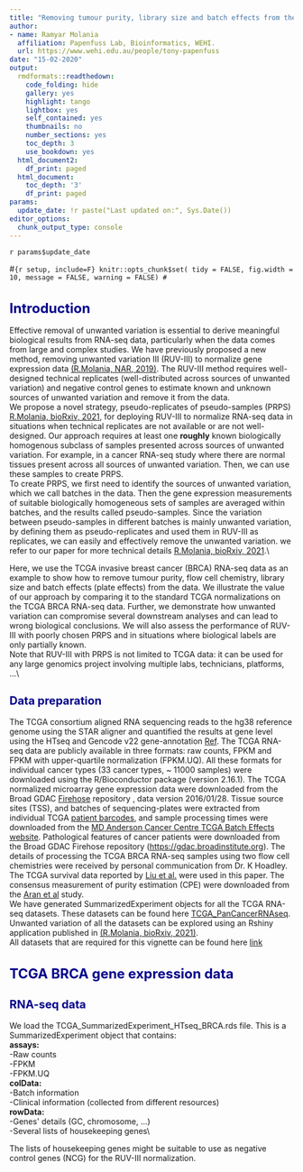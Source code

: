 ```yaml
---
title: "Removing tumour purity, library size and batch effects from the TCGA breast cancer RNA-seq data using RUV-III-PRPS"
author:
- name: Ramyar Molania
  affiliation: Papenfuss Lab, Bioinformatics, WEHI.
  url: https://www.wehi.edu.au/people/tony-papenfuss
date: "15-02-2020"
output:
  rmdformats::readthedown:
    code_folding: hide
    gallery: yes
    highlight: tango
    lightbox: yes
    self_contained: yes
    thumbnails: no
    number_sections: yes
    toc_depth: 3
    use_bookdown: yes
  html_document2:
    df_print: paged
  html_document:
    toc_depth: '3'
    df_print: paged
params:
  update_date: !r paste("Last updated on:", Sys.Date())
editor_options:
  chunk_output_type: console
---
```

`r params$update_date`

<style type="text/css">
h1.title {
  font-size: 28px;
  color: DarkRed;
}
h1 { /* Header 1 */
  font-size: 24px;
  color: DarkBlue;
}
h2 { /* Header 2 */
    font-size: 20px;
  color: DarkBlue;
}
h3 { /* Header 3 */
    font-size: 18px;
  color: DarkBlue;
}
h4 { /* Header 3 */
    font-size: 16px;
  color: DarkBlue;
}
</style>

<style>
p.caption {
  font-size: 46em;
  font-style: italic;
  color: black;
}
</style>



#```{r setup, include=F}
knitr::opts_chunk$set(
  tidy = FALSE,
  fig.width = 10,
  message = FALSE,
  warning = FALSE)
#```

# Introduction

Effective removal of unwanted variation is essential to derive meaningful biological results from RNA-seq data, particularly when the data comes from large and complex studies. We have previously proposed a new method, removing unwanted variation III (RUV-III) to normalize gene expression data [(R.Molania, NAR, 2019)](https://academic.oup.com/nar/article/47/12/6073/5494770?login=true). The RUV-III method requires well-designed technical replicates (well-distributed across sources of unwanted variation) and negative control genes to estimate known and unknown sources of unwanted variation and remove it from the data.\
We propose a novel strategy, pseudo-replicates of pseudo-samples (PRPS) [R.Molania, bioRxiv, 2021](https://www.biorxiv.org/content/10.1101/2021.11.01.466731v1), for deploying RUV-III to normalize RNA-seq data in situations when technical replicates are not available or are not well-designed. Our approach requires at least one **roughly** known biologically homogenous subclass of samples presented across sources of unwanted variation. For example, in a cancer RNA-seq study where there are normal tissues present across all sources of unwanted variation. Then, we can use these samples to create PRPS.\
To create PRPS, we first need to identify the sources of unwanted variation, which we call batches in the data. Then the gene expression measurements of suitable biologically homogeneous sets of samples are averaged within batches, and the results called pseudo-samples. Since the variation between pseudo-samples in different batches is mainly unwanted variation, by defining them as pseudo-replicates and used them in RUV-III as replicates, we can easily and effectively remove the unwanted variation. we refer to our paper for more technical details [R.Molania, bioRxiv, 2021](https://www.biorxiv.org/content/10.1101/2021.11.01.466731v1).\

Here, we use the TCGA invasive breast cancer (BRCA) RNA-seq data as an example to show how to remove tumour purity, flow cell chemistry, library size and batch effects (plate effects) from the data. We illustrate the value of our approach by comparing it to the standard TCGA normalizations on the TCGA BRCA RNA-seq data. Further, we demonstrate how unwanted variation can compromise several downstream analyses and can lead to wrong biological conclusions. We will also assess the performance of RUV-III with poorly chosen PRPS and in situations where biological labels are only partially known.\
Note that RUV-III with PRPS is not limited to TCGA data: it can be used for any large genomics project involving multiple labs, technicians, platforms, ...\

## Data preparation

The TCGA consortium aligned RNA sequencing reads to the hg38 reference genome using the STAR aligner and quantified the results at gene level using the HTseq and Gencode v22 gene-annotation [Ref](https://docs.gdc.cancer.gov/Data/Bioinformatics_Pipelines/Expression_mRNA_Pipeline/). The TCGA RNA-seq data are publicly available in three formats: raw counts, FPKM and FPKM with upper-quartile normalization (FPKM.UQ). All these formats for individual cancer types (33 cancer types, ~ 11000 samples) were downloaded using the R/Bioconductor package (version 2.16.1). The TCGA normalized microarray gene expression data were downloaded from the Broad GDAC [Firehose](https://gdac.broadinstitute.org) repository , data version 2016/01/28. Tissue source sites (TSS), and batches of sequencing-plates were extracted from individual TCGA [patient barcodes](https://docs.gdc.cancer.gov/Encyclopedia/pages/TCGA_Barcode/), and sample processing times were downloaded from the [MD Anderson Cancer Centre TCGA Batch Effects website](https://bioinformatics.mdanderson.org/public-software/tcga-batch-effects). Pathological features of cancer patients were downloaded from the Broad GDAC Firehose repository (https://gdac.broadinstitute.org). The details of processing the TCGA BRCA RNA-seq samples using two flow cell chemistries were received by personal communication from Dr. K Hoadley. The TCGA survival data reported by [Liu et al.](https://www.cell.com/cell/fulltext/S0092-8674(18)30229-0?_returnURL=https%3A%2F%2Flinkinghub.elsevier.com%2Fretrieve%2Fpii%2FS0092867418302290%3Fshowall%3Dtrue) were used in this paper. The consensus measurement of purity estimation (CPE) were downloaded from the [Aran et al](https://www.nature.com/articles/ncomms9971) study.\
We have generated SummarizedExperiment objects for all the TCGA RNA-seq datasets. These datasets can be found here [TCGA_PanCancerRNAseq](https://zenodo.org/record/6326542#.YimR0C8Rquo). Unwanted variation of all the datasets can be explored using an Rshiny application published in [(R.Molania, bioRxiv, 2021)](https://www.biorxiv.org/content/10.1101/2021.11.01.466731v1.article-metrics).\
All datasets that are required for this vignette can be found here [link](https://doi.org/10.5281/zenodo.6392171)

# TCGA BRCA gene expression data

## RNA-seq data

We load the TCGA_SummarizedExperiment_HTseq_BRCA.rds file. This is a SummarizedExperiment object that contains:\
**assays:**\
-Raw counts\
-FPKM\
-FPKM.UQ\
**colData:**\
-Batch information\
-Clinical information (collected from different resources)\
**rowData:**\
-Genes' details (GC, chromosome, ...)\
-Several lists of housekeeping genes\
  
The lists of housekeeping genes might be suitable to use as negative control genes (NCG) for the RUV-III normalization.

